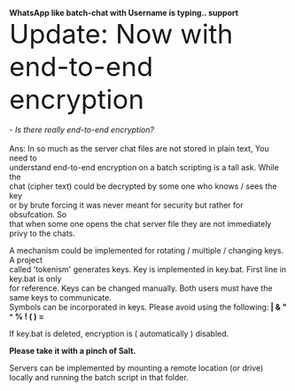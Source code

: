 <b> WhatsApp like batch-chat with Username is typing.. support</b>
<br><font size=23>Update: Now with end-to-end encryption</font></br>
<br>- *Is there really end-to-end encryption?*</br>
<br>Ans: In so much as the server chat files are not stored in plain text,
You need to<br> understand end-to-end encryption on a batch scripting is a tall ask.
While the<br> chat (cipher text) could be decrypted by some one who knows / sees the key<br> or by brute
forcing it was never meant for security but rather for obsufcation. So<br> that when some one
opens the chat server file they are not immediately privy to the chats.</br>

A mechanism could be implemented for rotating / multiple / changing keys. A project <br>called 'tokenism'
generates keys. Key is implemented in key.bat. First line in key.bat is only <br>for reference. Keys can
be changed manually. Both users must have the same keys to communicate. <br>Symbols can be incorporated in
keys. Please avoid using the following:<b> |  & " ^ % ! (  ) = </b>

If key.bat is deleted, encryption is ( automatically ) disabled.

<b>Please take it with a pinch of Salt.</b>

Servers can be implemented by mounting a remote location (or drive) locally and running the batch script in that
folder.
